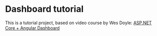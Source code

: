 # Dashboard tutorial

This is a tutorial project, based on video course by Wes Doyle: [ASP.NET Core + Angular Dashboard](https://www.youtube.com/watch?v=TA5ty7pEo5k&list=PL3_YUnRN3Uhh5vywsT75JbQsB8eBpwm1y)